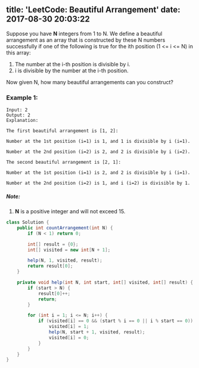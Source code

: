 title: 'LeetCode: Beautiful Arrangement'
date: 2017-08-30 20:03:22
---

Suppose you have **N** integers from 1 to N. We define a beautiful arrangement as an array that is constructed by these N numbers successfully if one of the following is true for the ith position (1 <= i <= N) in this array:

1. The number at the i-th position is divisible by i.
2. i is divisible by the number at the i-th position.

Now given N, how many beautiful arrangements can you construct?

### Example 1:
```
Input: 2
Output: 2
Explanation:

The first beautiful arrangement is [1, 2]:

Number at the 1st position (i=1) is 1, and 1 is divisible by i (i=1).

Number at the 2nd position (i=2) is 2, and 2 is divisible by i (i=2).

The second beautiful arrangement is [2, 1]:

Number at the 1st position (i=1) is 2, and 2 is divisible by i (i=1).

Number at the 2nd position (i=2) is 1, and i (i=2) is divisible by 1.
```
##### Note:
1. **N** is a positive integer and will not exceed 15.

```java
class Solution {
    public int countArrangement(int N) {
        if (N < 1) return 0;

        int[] result = {0};
        int[] visited = new int[N + 1];

        help(N, 1, visited, result);
        return result[0];
    }

    private void help(int N, int start, int[] visited, int[] result) {
        if (start > N) {
            result[0]++;
            return;
        }

        for (int i = 1; i <= N; i++) {
            if (visited[i] == 0 && (start % i == 0 || i % start == 0)) {
                visited[i] = 1;
                help(N, start + 1, visited, result);
                visited[i] = 0;
            }
        }
    }
}
```
